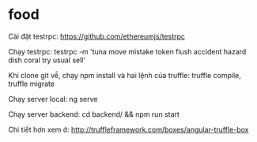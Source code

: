 # food

Cài đặt testrpc: https://github.com/ethereumjs/testrpc

Chạy testrpc: testrpc -m 'tuna move mistake token flush accident hazard dish coral try usual sell'

Khi clone git về, chạy npm install và hai lệnh của truffle: truffle compile, truffle migrate

Chạy server local: ng serve

Chạy server backend: cd backend/ && npm run start

Chi tiết hơn xem ở: http://truffleframework.com/boxes/angular-truffle-box
